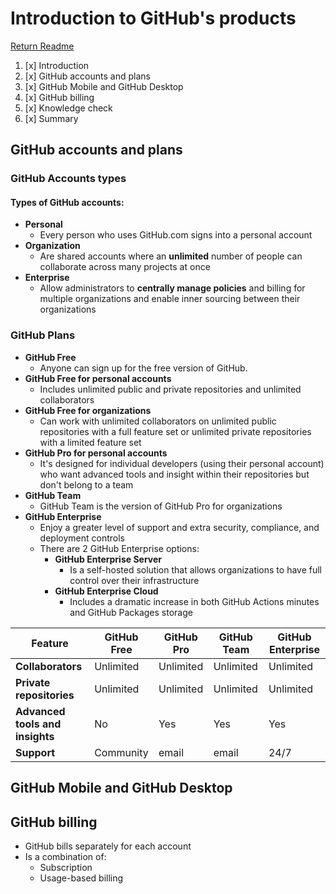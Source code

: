 # Introduction to GitHub's products

[Return Readme](../README.md)

1. [x] Introduction
2. [x] GitHub accounts and plans
3. [x] GitHub Mobile and GitHub Desktop
4. [x] GitHub billing
5. [x] Knowledge check
6. [x] Summary

## GitHub accounts and plans

### GitHub Accounts types

#### Types of GitHub accounts:

- **Personal**
  - Every person who uses GitHub.com signs into a personal account
- **Organization**
  - Are shared accounts where an **unlimited** number of people can collaborate across many projects at once
- **Enterprise**
  - Allow administrators to **centrally manage policies** and billing for multiple organizations and enable inner sourcing between their organizations

### GitHub Plans

- **GitHub Free**
  - Anyone can sign up for the free version of GitHub.
- **GitHub Free for personal accounts**
  - Includes unlimited public and private repositories and unlimited collaborators
- **GitHub Free for organizations**
  - Can work with unlimited collaborators on unlimited public repositories with a full feature set or unlimited private repositories with a limited feature set
- **GitHub Pro for personal accounts**
  - It's designed for individual developers (using their personal account) who want advanced tools and insight within their repositories but don't belong to a team
- **GitHub Team**
  - GitHub Team is the version of GitHub Pro for organizations
- **GitHub Enterprise**
  - Enjoy a greater level of support and extra security, compliance, and deployment controls
  - There are 2 GitHub Enterprise options:
    - **GitHub Enterprise Server**
      - Is a self-hosted solution that allows organizations to have full control over their infrastructure
    - **GitHub Enterprise Cloud**
      - Includes a dramatic increase in both GitHub Actions minutes and GitHub Packages storage

| Feature                         | GitHub Free | GitHub Pro | GitHub Team | GitHub Enterprise |
| ------------------------------- | ----------- | ---------- | ----------- | ----------------- |
| **Collaborators**               | Unlimited   | Unlimited  | Unlimited   | Unlimited         |
| **Private repositories**        | Unlimited   | Unlimited  | Unlimited   | Unlimited         |
| **Advanced tools and insights** | No          | Yes        | Yes         | Yes               |
| **Support**                     | Community   | email      | email       | 24/7              |

## GitHub Mobile and GitHub Desktop

## GitHub billing

- GitHub bills separately for each account
- Is a combination of:
  - Subscription
  - Usage-based billing
